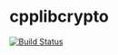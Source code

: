 # cpplibcrypto
[![Build Status](http://jenkins.proxict.com/jenkins/job/cpplibcrypto/badge/icon)](http://www.jenkins.proxict.com/jenkins/job/cpplibcrypto)
